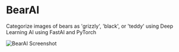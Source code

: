 # BearAI
 Categorize images of bears as 'grizzly', 'black', or 'teddy' using Deep Learning AI using FastAI and PyTorch


![BearAI Screenshot](https://github.com/diego686/BearClassifierAI/blob/master/images/readme/Screenshot.png?raw=true)

